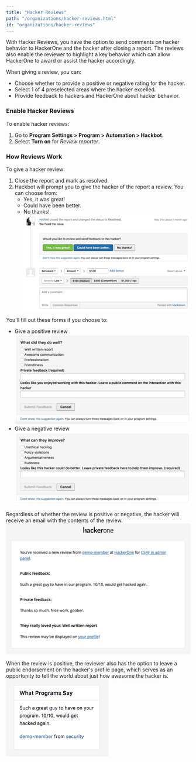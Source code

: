 ```yaml
---
title: "Hacker Reviews"
path: "/organizations/hacker-reviews.html"
id: "organizations/hacker-reviews"
---
```


With Hacker Reviews, you have the option to send comments on hacker behavior to HackerOne and the hacker after closing a report. The reviews also enable the reviewer to highlight a key behavior which can allow HackerOne to award or assist the hacker accordingly.

When giving a review, you can:
* Choose whether to provide a positive or negative rating for the hacker.
* Select 1 of 4 preselected areas where the hacker excelled.
* Provide feedback to hackers and HackerOne about hacker behavior.

### Enable Hacker Reviews
To enable hacker reviews:
1. Go to **Program Settings > Program > Automation > Hackbot**.
2. Select **Turn on** for *Review reporter*.

### How Reviews Work
To give a hacker review:
1. Close the report and mark as resolved.
2. Hackbot will prompt you to give the hacker of the report a review. You can choose from:
   * Yes, it was great!
   * Could have been better.
   * No thanks!
![hacker-review-1](./images/hacker-review-1.png)

You'll fill out these forms if you choose to:
* Give a positive review
![hacker-review-2](./images/hacker-review-2.png)
* Give a negative review
![hacker-review-3](./images/hacker-review-3.png)

Regardless of whether the review is positive or negative, the hacker will receive an email with the contents of the review.
![hacker-review-4](./images/hacker-review-4.png)

When the review is positive, the reviewer also has the option to leave a public endorsement on the hacker's profile page, which serves as an opportunity to tell the world about just how awesome the hacker is.
![hacker-review-5](./images/hacker-review-5.png)
